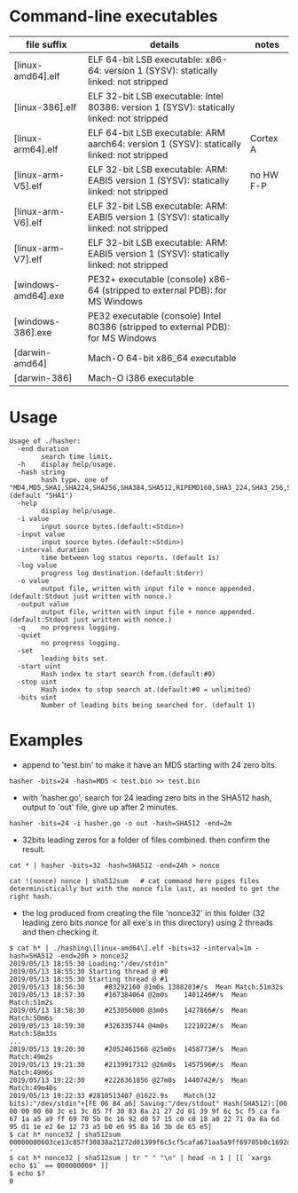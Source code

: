 # Command-line executables



| file suffix | details | notes |
|--------------------|-------------------------------------------------------------------------------------------|----------------|
| [linux-amd64].elf | ELF 64-bit LSB executable: x86-64: version 1 (SYSV): statically linked: not stripped |
| [linux-386].elf | ELF 32-bit LSB executable: Intel 80386: version 1 (SYSV): statically linked: not stripped |
| [linux-arm64].elf | ELF 64-bit LSB executable: ARM aarch64: version 1 (SYSV): statically linked: not stripped | Cortex A |
| [linux-arm-V5].elf | ELF 32-bit LSB executable: ARM: EABI5 version 1 (SYSV): statically linked: not stripped | no HW F-P |
| [linux-arm-V6].elf | ELF 32-bit LSB executable: ARM: EABI5 version 1 (SYSV): statically linked: not stripped |  |
| [linux-arm-V7].elf | ELF 32-bit LSB executable: ARM: EABI5 version 1 (SYSV): statically linked: not stripped |  |
| [windows-amd64].exe | PE32+ executable (console) x86-64 (stripped to external PDB): for MS Windows | |
| [windows-386].exe | PE32 executable (console) Intel 80386 (stripped to external PDB): for MS Windows | |
| [darwin-amd64] | Mach-O 64-bit x86_64 executable |  |
| [darwin-386] | Mach-O i386 executable |  |

# Usage

```
Usage of ./hasher:
  -end duration
    	search time limit.
  -h	display help/usage.
  -hash string
    	hash type. one of "MD4,MD5,SHA1,SHA224,SHA256,SHA384,SHA512,RIPEMD160,SHA3_224,SHA3_256,SHA3_384,SHA3_512,SHA512_224,SHA512_256" (default "SHA1")
  -help
    	display help/usage.
  -i value
    	input source bytes.(default:<Stdin>)
  -input value
    	input source bytes.(default:<Stdin>)
  -interval duration
    	time between log status reports. (default 1s)
  -log value
    	progress log destination.(default:Stderr)
  -o value
    	output file, written with input file + nonce appended.(default:Stdout just written with nonce.)
  -output value
    	output file, written with input file + nonce appended.(default:Stdout just written with nonce.)
  -q	no progress logging.
  -quiet
    	no progress logging.
  -set
    	leading bits set.
  -start uint
    	Hash index to start search from.(default:#0)
  -stop uint
    	Hash index to stop search at.(default:#0 = unlimited)
  -bits uint
    	Number of leading bits being searched for. (default 1)
```    	
       	 
# Examples       	 
       	 
* append to 'test.bin' to make it have an MD5 starting with 24 zero bits.

```
hasher -bits=24 -hash=MD5 < test.bin >> test.bin
```

* with 'hasher.go', search for 24 leading zero bits in the SHA512 hash, output to 'out' file, give up after 2 minutes.

```
hasher -bits=24 -i hasher.go -o out -hash=SHA512 -end=2m
```

* 32bits leading zeros for a folder of files combined. then confirm the result.

```
cat * | hasher -bits=32 -hash=SHA512 -end=24h > nonce

cat !(nonce) nonce | sha512sum   # cat command here pipes files deterministically but with the nonce file last, as needed to get the right hash.
```

* the log produced from creating the file 'nonce32' in this folder (32 leading zero bits nonce for all exe's in this directory) using 2 threads and then checking it.


```
$ cat h* | ./hashing\[linux-amd64\].elf -bits=32 -interval=1m -hash=SHA512 -end=20h > nonce32
2019/05/13 18:55:30 Loading:"/dev/stdin"
2019/05/13 18:55:30 Starting thread @ #0
2019/05/13 18:55:30 Starting thread @ #1
2019/05/13 18:56:30 	#83292160 @1m0s	1388203#/s	Mean Match:51m32s
2019/05/13 18:57:30 	#167384064 @2m0s	1401246#/s	Mean Match:51m2s
2019/05/13 18:58:30 	#253056000 @3m0s	1427866#/s	Mean Match:50m6s
2019/05/13 18:59:30 	#326335744 @4m0s	1221022#/s	Mean Match:58m33s
...
2019/05/13 19:20:30 	#2052461568 @25m0s	1458773#/s	Mean Match:49m2s
2019/05/13 19:21:30 	#2139917312 @26m0s	1457596#/s	Mean Match:49m6s
2019/05/13 19:22:30 	#2226361856 @27m0s	1440742#/s	Mean Match:49m40s
2019/05/13 19:22:33 #2810513407 @1622.9s	Match(32 bits):"/dev/stdin"+[FE 06 84 a6] Saving:"/dev/stdout" Hash(SHA512):[00 00 00 00 60 3c e1 3c 85 7f 30 83 8a 21 27 2d 01 39 9f 6c 5c f5 ca fa 67 1a a5 a9 ff 69 70 5b 0c 16 92 d0 57 15 c0 c8 18 a0 22 71 0a 8a 6d 95 d1 1e e2 6e 12 73 a5 b0 e6 95 8a 16 3b de 65 e5]
$ cat h* nonce32 | sha512sum
00000000603ce13c857f30838a21272d01399f6c5cf5cafa671aa5a9ff69705b0c1692d05715c0c818a022710a8a6d95d11ee26e1273a5b0e6958a163bde65e5  -
$ cat h* nonce32 | sha512sum | tr " " "\n" | head -n 1 | [[ `xargs echo $1` == 000000000* ]]
$ echo $?
0
```


